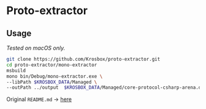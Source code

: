 # Proto-extractor

## Usage
*Tested on macOS only.*
```bash
git clone https://github.com/Krosbox/proto-extractor.git
cd proto-extractor/mono-extractor
msbuild
mono bin/Debug/mono-extractor.exe \
--libPath $KROSBOX_DATA/Managed \
--outPath ../output  $KROSBOX_DATA/Managed/core-protocol-csharp-arena.dll
```

Original `README.md` -> [here](https://github.com/HearthSim/proto-extractor/blob/ff890981088108192acc68fe8a92c4cec7724e0c/README.md)
